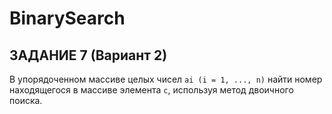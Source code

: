 # BinarySearch

## ЗАДАНИЕ 7 (Вариант 2)

В упорядоченном массиве целых чисел `ai (i = 1, ..., n)` найти номер 
находящегося в массиве элемента `c`, используя метод двоичного поиска.
